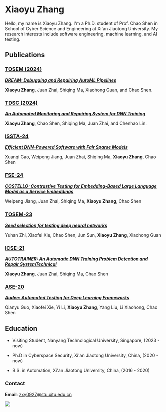 # Xiaoyu Zhang

Hello, my name is Xiaoyu Zhang. I'm a Ph.D. student of Prof. Chao Shen in School of Cyber Science and Engineering at Xi'an Jiaotong University.
My research interests include software engineering, machine learning, and AI testing.

## Publications

### [TOSEM (2024)](https://dl.acm.org/journal/tosem/)
[***DREAM: Debugging and Repairing AutoML Pipelines***](./papers/Zhang2024TOSEM.pdf)

**Xiaoyu Zhang**, Juan Zhai, Shiqing Ma, Xiaohong Guan, and Chao Shen.

### [TDSC (2024)](https://ieeexplore.ieee.org/xpl/RecentIssue.jsp?punumber=8858)
[***An Automated Monitoring and Repairing System for DNN Training***](./papers/Zhang2024TDSC.pdf)

**Xiaoyu Zhang**, Chao Shen, Shiqing Ma, Juan Zhai, and Chenhao Lin.

### [ISSTA-24](https://conf.researchr.org/home/issta-2024)
[***Efficient DNN-Powered Software with Fair Sparse Models***](./papers/Gao2024ISSTA.pdf)

Xuanqi Gao, Weipeng Jiang, Juan Zhai, Shiqing Ma, **Xiaoyu Zhang**, Chao Shen

### [FSE-24](https://conf.researchr.org/home/fse-2024)
[***COSTELLO: Contrastive Testing for Embedding-Based Large Language Model as a Service Embeddings***](./papers/Jiang2024FSE.pdf)

Weipeng Jiang, Juan Zhai, Shiqing Ma, **Xiaoyu Zhang**, Chao Shen

### [TOSEM-23](https://dl.acm.org/journal/tosem/)
[***Seed selection for testing deep neural networks***](./papers/Zhi2023TOSEM.pdf)

Yuhan Zhi, Xiaofei Xie, Chao Shen, Jun Sun, **Xiaoyu Zhang**, Xiaohong Guan

### [ICSE-21](https://conf.researchr.org/home/icse-2021)
[***AUTOTRAINER: An Automatic DNN Training Problem Detection and Repair SystemTechnical***](./papers/Zhang2021ICSE.pdf)

**Xiaoyu Zhang**, Juan Zhai, Shiqing Ma, Chao Shen

### [ASE-20](https://conf.researchr.org/home/ase-2020)
[***Audee: Automated Testing for Deep Learning Frameworks***](./papers/Guo2020ASE.pdf)

Qianyu Guo, Xiaofei Xie, Yi Li, **Xiaoyu Zhang**, Yang Liu, Li Xiaohong, Chao Shen

## Education

- Visiting Student, Nanyang Technological University, Singapore, (2023 - now)

- Ph.D in Cyberspace Security, Xi'an Jiaotong University, China, (2020 - now)

- B.S. in Automation, Xi'an Jiaotong University, China, (2016 - 2020)  

### Contact

**Email**: zxy0927@stu.xjtu.edu.cn

![](https://komarev.com/ghpvc/?username=shiningrain)
